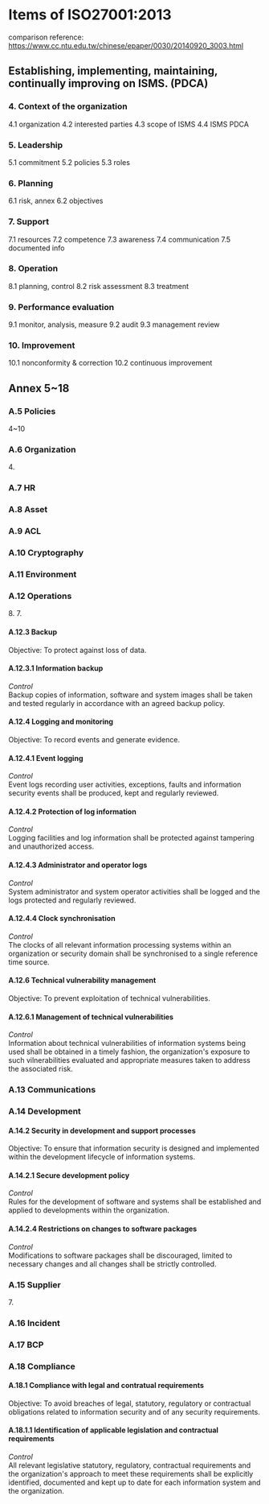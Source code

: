 # Items of ISO27001:2013 
comparison reference: https://www.cc.ntu.edu.tw/chinese/epaper/0030/20140920_3003.html

## Establishing, implementing, maintaining, continually improving on ISMS. (PDCA)
### 4. Context of the organization
4.1 organization 4.2 interested parties 4.3 scope of ISMS 4.4 ISMS PDCA
### 5. Leadership
5.1 commitment 5.2 policies 5.3 roles
### 6. Planning
6.1 risk, annex 6.2 objectives
### 7. Support
7.1 resources 7.2 competence 7.3 awareness 7.4 communication 7.5 documented info
### 8. Operation
8.1 planning, control 8.2 risk assessment 8.3 treatment
### 9. Performance evaluation
9.1 monitor, analysis, measure 9.2 audit 9.3 management review
### 10. Improvement
10.1 nonconformity & correction 10.2 continuous improvement

## Annex 5~18
### A.5 Policies
4~10
### A.6 Organization
4\.
### A.7 HR
### A.8 Asset
### A.9 ACL
### A.10 Cryptography
### A.11 Environment
### A.12 Operations
8\. 7\.
#### A.12.3 Backup
Objective: To protect against loss of data.
#### A.12.3.1 Information backup
<i>Control</i><br>
Backup copies of information, software and system images shall be taken and tested regularly in accordance with an agreed backup policy.
#### A.12.4 Logging and monitoring
Objective: To record events and generate evidence.
#### A.12.4.1 Event logging
<i>Control</i><br>
Event logs recording user activities, exceptions, faults and information security events shall be produced, kept and regularly reviewed.
#### A.12.4.2 Protection of log information
<i>Control</i><br>
Logging facilities and log information shall be protected against tampering and unauthorized access.
#### A.12.4.3 Administrator and operator logs
<i>Control</i><br>
System administrator and system operator activities shall be logged and the logs protected and regularly reviewed.
#### A.12.4.4 Clock synchronisation
<i>Control</i><br>
The clocks of all relevant information processing systems within an organization or security domain shall be synchronised to a single reference time source.
#### A.12.6 Technical vulnerability management
Objective: To prevent exploitation of technical vulnerabilities.
#### A.12.6.1 Management of technical vulnerabilities
<i>Control</i><br>
Information about technical vulnerabilities of information systems being used shall be obtained in a timely fashion, the organization's exposure to such vilnerabilities evaluated and appropriate measures taken to address the associated risk.

### A.13 Communications
### A.14 Development
#### A.14.2 Security in development and support processes
Objective: To ensure that information security is designed and implemented within the development lifecycle of information systems.
#### A.14.2.1 Secure development policy
<i>Control</i><br>
Rules for the development of software and systems shall be established and applied to developments within the organization.
#### A.14.2.4 Restrictions on changes to software packages
<i>Control</i><br>
Modifications to software packages shall be discouraged, limited to necessary changes and all changes shall be strictly controlled.

### A.15 Supplier
7\.
### A.16 Incident
### A.17 BCP
### A.18 Compliance
#### A.18.1 Compliance with legal and contratual requirements
Objective: To avoid breaches of legal, statutory, regulatory or contractual obligations related to information security and of any security requirements.
#### A.18.1.1 Identification of applicable legislation and contractual requirements
<i>Control</i><br>
All relevant legislative statutory, regulatory, contractual requirements and the organization's approach to meet these requirements shall be explicitly identified, documented and kept up to date for each information system and the organization.
